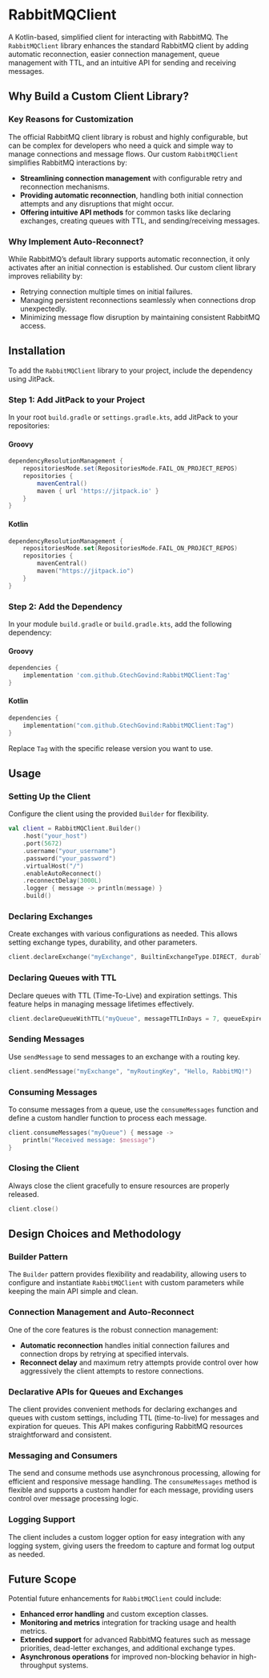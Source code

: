 # RabbitMQClient

A Kotlin-based, simplified client for interacting with RabbitMQ. The `RabbitMQClient` library enhances the standard RabbitMQ client by adding automatic reconnection, easier connection management, queue management with TTL, and an intuitive API for sending and receiving messages.

## Why Build a Custom Client Library?

### Key Reasons for Customization
The official RabbitMQ client library is robust and highly configurable, but can be complex for developers who need a quick and simple way to manage connections and message flows. Our custom `RabbitMQClient` simplifies RabbitMQ interactions by:
- **Streamlining connection management** with configurable retry and reconnection mechanisms.
- **Providing automatic reconnection**, handling both initial connection attempts and any disruptions that might occur.
- **Offering intuitive API methods** for common tasks like declaring exchanges, creating queues with TTL, and sending/receiving messages.

### Why Implement Auto-Reconnect?
While RabbitMQ’s default library supports automatic reconnection, it only activates after an initial connection is established. Our custom client library improves reliability by:
- Retrying connection multiple times on initial failures.
- Managing persistent reconnections seamlessly when connections drop unexpectedly.
- Minimizing message flow disruption by maintaining consistent RabbitMQ access.

## Installation

To add the `RabbitMQClient` library to your project, include the dependency using JitPack.

### Step 1: Add JitPack to your Project
In your root `build.gradle` or `settings.gradle.kts`, add JitPack to your repositories:

#### Groovy
```groovy
dependencyResolutionManagement {
    repositoriesMode.set(RepositoriesMode.FAIL_ON_PROJECT_REPOS)
    repositories {
        mavenCentral()
        maven { url 'https://jitpack.io' }
    }
}
```

#### Kotlin
```kotlin
dependencyResolutionManagement {
    repositoriesMode.set(RepositoriesMode.FAIL_ON_PROJECT_REPOS)
    repositories {
        mavenCentral()
        maven("https://jitpack.io")
    }
}
```

### Step 2: Add the Dependency
In your module `build.gradle` or `build.gradle.kts`, add the following dependency:

#### Groovy
```groovy
dependencies {
    implementation 'com.github.GtechGovind:RabbitMQClient:Tag'
}
```

#### Kotlin
```kotlin
dependencies {
    implementation("com.github.GtechGovind:RabbitMQClient:Tag")
}
```

Replace `Tag` with the specific release version you want to use.

## Usage

### Setting Up the Client
Configure the client using the provided `Builder` for flexibility.

```kotlin
val client = RabbitMQClient.Builder()
    .host("your_host")
    .port(5672)
    .username("your_username")
    .password("your_password")
    .virtualHost("/")
    .enableAutoReconnect()
    .reconnectDelay(3000L)
    .logger { message -> println(message) }
    .build()
```

### Declaring Exchanges
Create exchanges with various configurations as needed. This allows setting exchange types, durability, and other parameters.

```kotlin
client.declareExchange("myExchange", BuiltinExchangeType.DIRECT, durable = true, autoDelete = false)
```

### Declaring Queues with TTL
Declare queues with TTL (Time-To-Live) and expiration settings. This feature helps in managing message lifetimes effectively.

```kotlin
client.declareQueueWithTTL("myQueue", messageTTLInDays = 7, queueExpiresInYears = 1, durable = true, autoDelete = false)
```

### Sending Messages
Use `sendMessage` to send messages to an exchange with a routing key.

```kotlin
client.sendMessage("myExchange", "myRoutingKey", "Hello, RabbitMQ!")
```

### Consuming Messages
To consume messages from a queue, use the `consumeMessages` function and define a custom handler function to process each message.

```kotlin
client.consumeMessages("myQueue") { message ->
    println("Received message: $message")
}
```

### Closing the Client
Always close the client gracefully to ensure resources are properly released.

```kotlin
client.close()
```

## Design Choices and Methodology

### Builder Pattern
The `Builder` pattern provides flexibility and readability, allowing users to configure and instantiate `RabbitMQClient` with custom parameters while keeping the main API simple and clean.

### Connection Management and Auto-Reconnect
One of the core features is the robust connection management:
- **Automatic reconnection** handles initial connection failures and connection drops by retrying at specified intervals.
- **Reconnect delay** and maximum retry attempts provide control over how aggressively the client attempts to restore connections.

### Declarative APIs for Queues and Exchanges
The client provides convenient methods for declaring exchanges and queues with custom settings, including TTL (time-to-live) for messages and expiration for queues. This API makes configuring RabbitMQ resources straightforward and consistent.

### Messaging and Consumers
The send and consume methods use asynchronous processing, allowing for efficient and responsive message handling. The `consumeMessages` method is flexible and supports a custom handler for each message, providing users control over message processing logic.

### Logging Support
The client includes a custom logger option for easy integration with any logging system, giving users the freedom to capture and format log output as needed.

## Future Scope

Potential future enhancements for `RabbitMQClient` could include:
- **Enhanced error handling** and custom exception classes.
- **Monitoring and metrics** integration for tracking usage and health metrics.
- **Extended support** for advanced RabbitMQ features such as message priorities, dead-letter exchanges, and additional exchange types.
- **Asynchronous operations** for improved non-blocking behavior in high-throughput systems.
